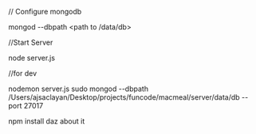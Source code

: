 // Configure mongodb

mongod --dbpath <path to /data/db>

//Start Server

node server.js

//for dev

nodemon server.js
sudo mongod --dbpath /Users/ajsaclayan/Desktop/projects/funcode/macmeal/server/data/db --port 27017

npm install
daz about it
